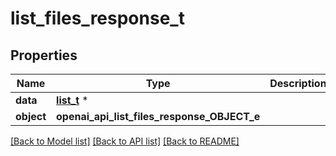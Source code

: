 # list_files_response_t

## Properties
Name | Type | Description | Notes
------------ | ------------- | ------------- | -------------
**data** | [**list_t**](open_ai_file.md) \* |  | 
**object** | **openai_api_list_files_response_OBJECT_e** |  | 

[[Back to Model list]](../README.md#documentation-for-models) [[Back to API list]](../README.md#documentation-for-api-endpoints) [[Back to README]](../README.md)



